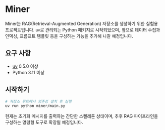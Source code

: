 # Miner

Miner는 RAG(Retrieval-Augmented Generation) 저장소를 생성하기 위한 실험용 프로젝트입니다. `uv`로 관리되는 Python 패키지로 시작되었으며, 앞으로 데이터 수집과 인덱싱, 프롬프트 템플릿 등을 구성하는 기능을 추가해 나갈 예정입니다.

## 요구 사항
- [uv](https://github.com/astral-sh/uv) 0.5.0 이상
- Python 3.11 이상

## 시작하기
```bash
# 저장소 루트에서 의존성 설치 후 실행
uv run python miner/main.py
```

현재는 초기화 메시지를 출력하는 간단한 스켈레톤 상태이며, 추후 RAG 파이프라인을 구성하는 명령형 도구로 확장될 예정입니다.
